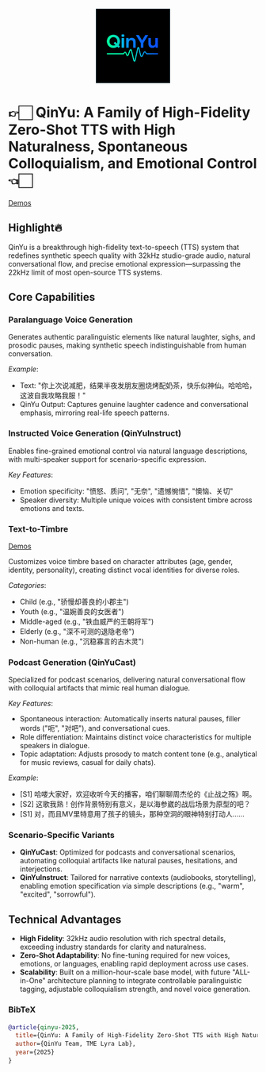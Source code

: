 <p align="center">
    <img src="static\images\logo.png" width="150"/>
<p>

<p align="center">
  
# 👉🏻 QinYu: A Family of High-Fidelity Zero-Shot TTS with High Naturalness, Spontaneous Colloquialism, and Emotional Control 👈🏻  
[Demos](http://tme-lyra-lab.github.io/)  


## Highlight🔥  
QinYu is a breakthrough high-fidelity text-to-speech (TTS) system that redefines synthetic speech quality with 32kHz studio-grade audio, natural conversational flow, and precise emotional expression—surpassing the 22kHz limit of most open-source TTS systems.  


## Core Capabilities  
### Paralanguage Voice Generation  
Generates authentic paralinguistic elements like natural laughter, sighs, and prosodic pauses, making synthetic speech indistinguishable from human conversation.  

*Example*:  
- Text: "你上次说减肥，结果半夜发朋友圈烧烤配奶茶，快乐似神仙。哈哈哈，这波自我攻略我服！"  
- QinYu Output: Captures genuine laughter cadence and conversational emphasis, mirroring real-life speech patterns.  


### Instructed Voice Generation (QinYuInstruct)  
Enables fine-grained emotional control via natural language descriptions, with multi-speaker support for scenario-specific expression.  

*Key Features*:  
- Emotion specificity: "愤怒、质问", "无奈", "遗憾惋惜", "懊恼、关切"  
- Speaker diversity: Multiple unique voices with consistent timbre across emotions and texts.  


### Text-to-Timbre
[Demos](https://tme-lyra-lab.github.io/QinYu-AutoBook/)

Customizes voice timbre based on character attributes (age, gender, identity, personality), creating distinct vocal identities for diverse roles.  

*Categories*:  
- Child (e.g., "骄慢却善良的小郡主")  
- Youth (e.g., "温婉善良的女医者")  
- Middle-aged (e.g., "铁血威严的王朝将军")  
- Elderly (e.g., "深不可测的退隐老帝")  
- Non-human (e.g., "沉稳寡言的古木灵")  


### Podcast Generation (QinYuCast)  
Specialized for podcast scenarios, delivering natural conversational flow with colloquial artifacts that mimic real human dialogue.  

*Key Features*:  
- Spontaneous interaction: Automatically inserts natural pauses, filler words ("呃", "对吧"), and conversational cues.  
- Role differentiation: Maintains distinct voice characteristics for multiple speakers in dialogue.  
- Topic adaptation: Adjusts prosody to match content tone (e.g., analytical for music reviews, casual for daily chats).  

*Example*:  
- [S1] 哈喽大家好，欢迎收听今天的播客，咱们聊聊周杰伦的《止战之殇》啊。  
- [S2] 这歌我熟！创作背景特别有意义，是以海参崴的战后场景为原型的吧？  
- [S1] 对，而且MV里特意用了孩子的镜头，那种空洞的眼神特别打动人……  


### Scenario-Specific Variants  
- **QinYuCast**: Optimized for podcasts and conversational scenarios, automating colloquial artifacts like natural pauses, hesitations, and interjections.  
- **QinYuInstruct**: Tailored for narrative contexts (audiobooks, storytelling), enabling emotion specification via simple descriptions (e.g., "warm", "excited", "sorrowful").  


## Technical Advantages  
- **High Fidelity**: 32kHz audio resolution with rich spectral details, exceeding industry standards for clarity and naturalness.  
- **Zero-Shot Adaptability**: No fine-tuning required for new voices, emotions, or languages, enabling rapid deployment across use cases.  
- **Scalability**: Built on a million-hour-scale base model, with future "ALL-in-One" architecture planning to integrate controllable paralinguistic tagging, adjustable colloquialism strength, and novel voice generation.  


### BibTeX
```bibtex
@article{qinyu-2025,  
  title={QinYu: A Family of High-Fidelity Zero-Shot TTS with High Naturalness, Spontaneous Colloquialism, and Emotional Control},  
  author={QinYu Team, TME Lyra Lab},  
  year={2025}  
}
```
